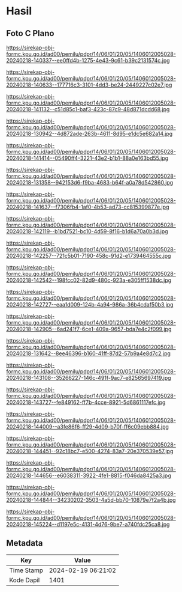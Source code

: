 # Hasil

## Foto C Plano

https://sirekap-obj-formc.kpu.go.id/ad00/pemilu/pdpr/14/06/01/20/05/1406012005028-20240218-140337--ee0ffd4b-1275-4e43-9c61-b39c2131574c.jpg

https://sirekap-obj-formc.kpu.go.id/ad00/pemilu/pdpr/14/06/01/20/05/1406012005028-20240218-140633--177716c3-3101-4dd3-be24-2449227c02e7.jpg

https://sirekap-obj-formc.kpu.go.id/ad00/pemilu/pdpr/14/06/01/20/05/1406012005028-20240218-141132--c51d85c1-baf3-423c-87c9-48d871dcdd68.jpg

https://sirekap-obj-formc.kpu.go.id/ad00/pemilu/pdpr/14/06/01/20/05/1406012005028-20240218-130942--4d872ade-263b-4611-8d95-e1dc5e682a14.jpg

https://sirekap-obj-formc.kpu.go.id/ad00/pemilu/pdpr/14/06/01/20/05/1406012005028-20240218-141414--05490ff4-3221-43e2-b1b1-88a0e163bd55.jpg

https://sirekap-obj-formc.kpu.go.id/ad00/pemilu/pdpr/14/06/01/20/05/1406012005028-20240218-131358--942153d6-f9ba-4683-b64f-a0a78d542860.jpg

https://sirekap-obj-formc.kpu.go.id/ad00/pemilu/pdpr/14/06/01/20/05/1406012005028-20240218-141637--f7306fb4-1af0-4b53-ad73-cc815399877e.jpg

https://sirekap-obj-formc.kpu.go.id/ad00/pemilu/pdpr/14/06/01/20/05/1406012005028-20240218-142119--b1bd7521-bc10-4d59-8f16-b1d6a70a0b3d.jpg

https://sirekap-obj-formc.kpu.go.id/ad00/pemilu/pdpr/14/06/01/20/05/1406012005028-20240218-142257--721c5b01-7190-458c-91d2-e1739464555c.jpg

https://sirekap-obj-formc.kpu.go.id/ad00/pemilu/pdpr/14/06/01/20/05/1406012005028-20240218-142542--198fcc02-82d9-480c-923a-e305ff1538dc.jpg

https://sirekap-obj-formc.kpu.go.id/ad00/pemilu/pdpr/14/06/01/20/05/1406012005028-20240218-142727--eaa1d009-124b-4a94-986a-36b4cdaf50b3.jpg

https://sirekap-obj-formc.kpu.go.id/ad00/pemilu/pdpr/14/06/01/20/05/1406012005028-20240218-142905--6ad241f7-6ce1-409a-9657-bda7e4c2f099.jpg

https://sirekap-obj-formc.kpu.go.id/ad00/pemilu/pdpr/14/06/01/20/05/1406012005028-20240218-131642--8ee46396-b160-41ff-87d2-57b9a4e8d7c2.jpg

https://sirekap-obj-formc.kpu.go.id/ad00/pemilu/pdpr/14/06/01/20/05/1406012005028-20240218-143108--35266227-146c-491f-9ac7-e82565697419.jpg

https://sirekap-obj-formc.kpu.go.id/ad00/pemilu/pdpr/14/06/01/20/05/1406012005028-20240218-143727--fe849162-ff7b-4cce-8921-5d6861117efc.jpg

https://sirekap-obj-formc.kpu.go.id/ad00/pemilu/pdpr/14/06/01/20/05/1406012005028-20240218-144009--a3fe86f6-ff29-4d09-b70f-ff6c09ebb884.jpg

https://sirekap-obj-formc.kpu.go.id/ad00/pemilu/pdpr/14/06/01/20/05/1406012005028-20240218-144451--92c18bc7-e500-4274-83a7-20e370539e57.jpg

https://sirekap-obj-formc.kpu.go.id/ad00/pemilu/pdpr/14/06/01/20/05/1406012005028-20240218-144656--e6038311-3922-4fe1-8815-f046da8425a3.jpg

https://sirekap-obj-formc.kpu.go.id/ad00/pemilu/pdpr/14/06/01/20/05/1406012005028-20240218-144844--34230202-3503-4a5d-bb70-10879e7f2a4b.jpg

https://sirekap-obj-formc.kpu.go.id/ad00/pemilu/pdpr/14/06/01/20/05/1406012005028-20240218-145224--d1197e5c-4131-4d76-9be7-a740fdc25ca8.jpg


## Metadata

| Key        | Value               |
| ---------- | ------------------- |
| Time Stamp | 2024-02-19 06:21:02 |
| Kode Dapil | 1401                |



